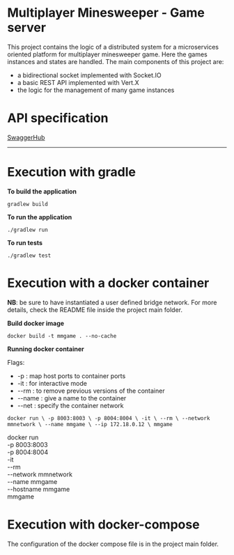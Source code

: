 # Multiplayer Minesweeper - Game server

This project contains the logic of a distributed system for a microservices oriented platform for multiplayer minesweeper game.
Here the games instances and states are handled. 
The main components of this project are:
- a bidirectional socket implemented with Socket.IO
- a basic REST API implemented with Vert.X
- the logic for the management of many game instances

# API specification

[SwaggerHub](https://app.swaggerhub.com/apis/fmuratori/multiplayer-minesweeper-game-service/1.0.0)

---

# Execution with gradle

**To build the application**

`
gradlew build
`

**To run the application**

`
./gradlew run
`

**To run tests**

`
./gradlew test
`

# Execution with a docker container

**NB**: be sure to have instantiated a user defined bridge network. For more details, check the README file inside 
the project main folder.

**Build docker image**

`
docker build -t mmgame . --no-cache
`

**Running docker container**

Flags:
- -p      : map host ports to container ports
- -it     : for interactive mode
- --rm    : to remove previous versions of the container
- --name  : give a name to the container 
- --net   : specify the container network

`
docker run \
    -p 8003:8003 \
    -p 8004:8004 \
    -it \
    --rm \
    --network mmnetwork \
    --name mmgame \
    --ip 172.18.0.12 \
    mmgame
`

docker run \
    -p 8003:8003 \
    -p 8004:8004 \
    -it \
    --rm \
    --network mmnetwork \
    --name mmgame \
    --hostname mmgame \
    mmgame

# Execution with docker-compose

The configuration of the docker compose file is in the project main folder.